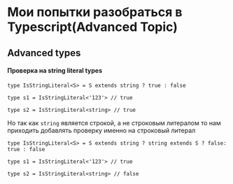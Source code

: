 # Мои попытки разобраться в Typescript(Advanced Topic)

## Advanced types

#### Проверка на string literal types

`type IsStringLiteral<S> = S extends string ? true : false`

`type s1 = IsStringLiteral<'123'> // true`

`type s2 = IsStringLiteral<string> // true`

Но так как `string` является строкой, а не строковым литералом то нам приходить добавлять проверку именно на строковый литерал

`type IsStringLiteral<S> = S extends string ? string extends S ? false: true : false`

`type s1 = IsStringLiteral<'123'> // true`

`type s2 = IsStringLiteral<string> // false`
